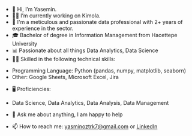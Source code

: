 * 👋 Hi, I’m Yasemin.
* 👩‍💻 I’m currently working on Kimola.
* 👩 I'm a meticulous and passionate data professional with 2+ years of experience in the sector.
* 🎓 Bachelor of degree in Information Management from Hacettepe University
* 📊 Passionate about all things Data Analytics, Data Science
* 💪🏽 Skilled in the following technical skills:

- Programming Language: Python (pandas, numpy, matplotlib, seaborn)
- Other: Google Sheets, Microsoft Excel, Jira

* 🖥️ Proficiencies:

* Data Science, Data Analytics, Data Analysis, Data Management

* 💬 Ask me about anything, I am happy to help
* 📫 How to reach me: yasminoztrk7@gmail.com or  [LinkedIn](https://www.linkedin.com/in/yasminoztrk7/)

<!---
YaseminOzturkk/YaseminOzturkk is a ✨ special ✨ repository because its `README.md` (this file) appears on your GitHub profile.
You can click the Preview link to take a look at your changes.
--->
